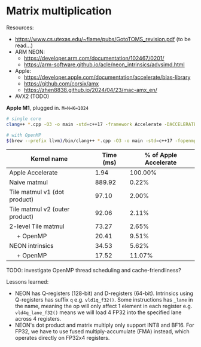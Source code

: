# Matrix multiplication

Resources:
- https://www.cs.utexas.edu/~flame/pubs/GotoTOMS_revision.pdf (to be read...)
- ARM NEON:
  - https://developer.arm.com/documentation/102467/0201/
  - https://arm-software.github.io/acle/neon_intrinsics/advsimd.html
- Apple:
  - https://developer.apple.com/documentation/accelerate/blas-library
  - https://github.com/corsix/amx
  - https://zhen8838.github.io/2024/04/23/mac-amx_en/
- AVX2 (TODO)

**Apple M1**, plugged in. `M=N=K=1024`

```bash
# single core
clang++ *.cpp -O3 -o main -std=c++17 -framework Accelerate -DACCELERATE_NEW_LAPACK && ./main

# with OpenMP
$(brew --prefix llvm)/bin/clang++ *.cpp -O3 -o main -std=c++17 -fopenmp -framework Accelerate -DACCELERATE_NEW_LAPACK && ./main
```

Kernel name                    | Time (ms) | % of Apple Accelerate
-------------------------------|-----------|----------------------
Apple Accelerate               |      1.94 | 100.00%
Naive matmul                   |    889.92 |   0.22%
Tile matmul v1 (dot product)   |     97.10 |   2.00%
Tile matmul v2 (outer product) |     92.06 |   2.11%
2-level Tile matmul            |     73.27 |   2.65%
&emsp; + OpenMP                |     20.41 |   9.51%
NEON intrinsics                |     34.53 |   5.62%
&emsp; + OpenMP                |     17.52 |  11.07%

TODO: investigate OpenMP thread scheduling and cache-friendliness?

Lessons learned:
- NEON has Q-registers (128-bit) and D-registers (64-bit). Intrinsics using Q-registers has suffix `q` e.g. `vld1q_f32()`. Some instructions has `_lane` in the name, meaning the op will only affect 1 element in each register e.g. `vld4q_lane_f32()` means we will load 4 FP32 into the specified lane across 4 registers.
- NEON's dot product and matrix multiply only support INT8 and BF16. For FP32, we have to use fused multiply-accumulate (FMA) instead, which operates directly on FP32x4 registers.
